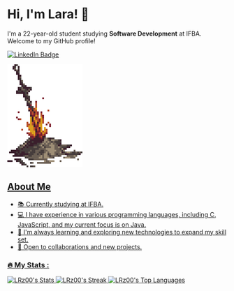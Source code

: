 # Hi, I'm Lara! 👋

I'm a 22-year-old student studying **Software Development** at IFBA. Welcome to my GitHub profile!
<div id="badges">
  <a href="https://www.linkedin.com/in/lara-rodrigues-9449041b9/">
    <img src="https://img.shields.io/badge/LinkedIn-blue?style=for-the-badge&logo=linkedin&logoColor=white" alt="LinkedIn Badge"/>

![bonfire](dark-souls-bonfire.gif)
    
## About Me
- 📚 Currently studying at IFBA.
- 💻 I have experience in various programming languages, including C, JavaScript, and my current focus is on Java.
- 🌱 I'm always learning and exploring new technologies to expand my skill set.
- 🤝 Open to collaborations and new projects.
### :fire: My Stats :
![LRz00's Stats](https://github-readme-stats.vercel.app/api?username=LRz00&theme=dracula&show_icons=true&hide_border=true&count_private=true)
![LRz00's Streak](https://github-readme-streak-stats.herokuapp.com/?user=LRz00&theme=dracula&hide_border=true)
![LRz00's Top Languages](https://github-readme-stats.vercel.app/api/top-langs/?username=LRz00&theme=dracula&show_icons=true&hide_border=true&layout=compact)

<!---
LRz00/LRz00 is a ✨ special ✨ repository because its `README.md` (this file) appears on your GitHub profile.
You can click the Preview link to take a look at your changes.
--->
